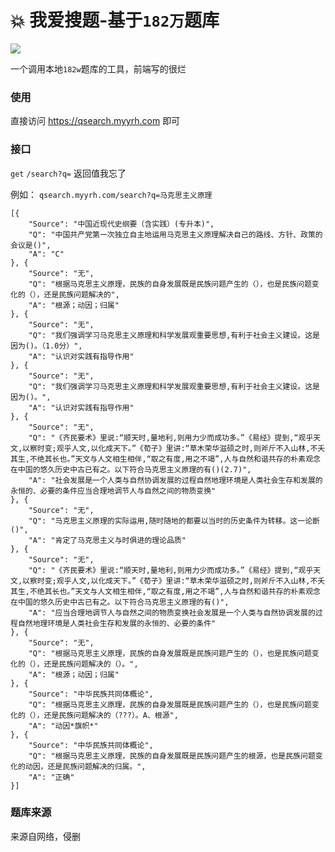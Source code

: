 # :boom: 我爱搜题-基于`182万`题库

![](https://www.helloimg.com/images/2023/05/10/oxO0z5.png)

一个调用本地`182w`题库的工具，前端写的很烂

### 使用
直接访问 https://qsearch.myyrh.com 即可


### 接口

`get` `/search?q=`  返回值我忘了

例如： `qsearch.myyrh.com/search?q=马克思主义原理`
```
[{
	"Source": "中国近现代史纲要（含实践）(专升本)",
	"Q": "中国共产党第一次独立自主地运用马克思主义原理解决自己的路线、方针、政策的会议是()",
	"A": "C"
}, {
	"Source": "无",
	"Q": "根据马克思主义原理，民族的自身发展既是民族问题产生的（），也是民族问题变化的（），还是民族问题解决的",
	"A": "根源；动因；归属"
}, {
	"Source": "无",
	"Q": "我们强调学习马克思主义原理和科学发展观重要思想,有利于社会主义建设。这是因为()。（1.0分）",
	"A": "认识对实践有指导作用"
}, {
	"Source": "无",
	"Q": "我们强调学习马克思主义原理和科学发展观重要思想,有利于社会主义建设。这是因为()。",
	"A": "认识对实践有指导作用"
}, {
	"Source": "无",
	"Q": "《齐民要术》里说:“顺天时,量地利,则用力少而成功多。”《易经》提到,“观乎天文,以察时变;观乎人文,以化成天下。”《荀子》里讲:“草木荣华滋硕之时,则斧斤不入山林,不夭其生,不绝其长也。”天文与人文相生相伴,“取之有度,用之不竭”,人与自然和谐共存的朴素观念在中国的悠久历史中古已有之。以下符合马克思主义原理的有()(2.7)",
	"A": "社会发展是一个人类与自然协调发展的过程自然地理环境是人类社会生存和发展的永恒的、必要的条件应当合理地调节人与自然之间的物质变换"
}, {
	"Source": "无",
	"Q": "马克思主义原理的实际运用,随时随地的都要以当时的历史条件为转移。这一论断()",
	"A": "肯定了马克思主义与时俱进的理论品质"
}, {
	"Source": "无",
	"Q": "《齐民要术》里说:“顺天时,量地利,则用力少而成功多。”《易经》提到,“观乎天文,以察时变;观乎人文,以化成天下。”《荀子》里讲:“草木荣华滋硕之时,则斧斤不入山林,不夭其生,不绝其长也。”天文与人文相生相伴,“取之有度,用之不竭”,人与自然和谐共存的朴素观念在中国的悠久历史中古已有之。以下符合马克思主义原理的有()",
	"A": "应当合理地调节人与自然之间的物质变换社会发展是一个人类与自然协调发展的过程自然地理环境是人类社会生存和发展的永恒的、必要的条件"
}, {
	"Source": "无",
	"Q": "根据马克思主义原理，民族的自身发展既是民族问题产生的（），也是民族问题变化的（），还是民族问题解决的（）。",
	"A": "根源；动因；归属"
}, {
	"Source": "中华民族共同体概论",
	"Q": "根据马克思主义原理，民族的自身发展既是民族问题产生的（），也是民族问题变化的（），还是民族问题解决的（???）。A、根源",
	"A": "动因*旗帜*"
}, {
	"Source": "中华民族共同体概论",
	"Q": "根据马克思主义原理，民族的自身发展既是民族问题产生的根源，也是民族问题变化的动因，还是民族问题解决的归属。",
	"A": "正确"
}]
```

### 题库来源

 来源自网络，侵删
